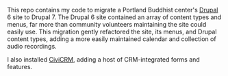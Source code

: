 This repo contains my code to migrate a Portland Buddhist center's 
[Drupal](https://www.drupal.org/) 6 site to Drupal 7. The Drupal 6 
site contained an array of content types and menus, far more than 
community volunteers maintaining the site could easily use. This 
migration gently refactored the site, its menus, and Drupal content 
types, adding a more easily maintained calendar and collection of 
audio recordings.  

I also installed [CiviCRM](https://civicrm.org/), adding a host of 
CRM-integrated forms and features.
